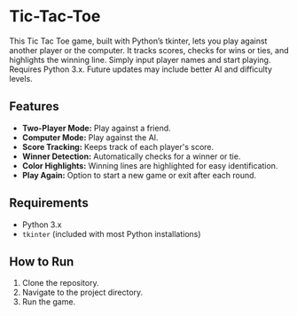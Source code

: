 # Tic-Tac-Toe
This Tic Tac Toe game, built with Python’s tkinter, lets you play against another player or the computer. It tracks scores, checks for wins or ties, and highlights the winning line. Simply input player names and start playing. Requires Python 3.x. Future updates may include better AI and difficulty levels.

## Features

- **Two-Player Mode:** Play against a friend.
- **Computer Mode:** Play against the AI.
- **Score Tracking:** Keeps track of each player's score.
- **Winner Detection:** Automatically checks for a winner or tie.
- **Color Highlights:** Winning lines are highlighted for easy identification.
- **Play Again:** Option to start a new game or exit after each round.

## Requirements

- Python 3.x
- `tkinter` (included with most Python installations)

## How to Run

1. Clone the repository.
2. Navigate to the project directory.
3. Run the game.
